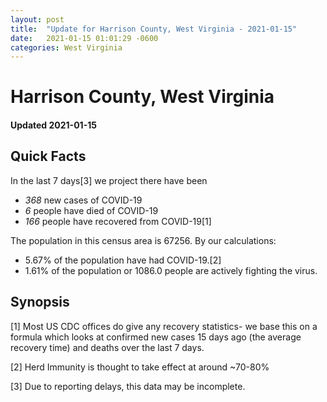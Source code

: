 ```yaml
---
layout: post
title:  "Update for Harrison County, West Virginia - 2021-01-15"
date:   2021-01-15 01:01:29 -0600
categories: West Virginia
---
```


# Harrison County, West Virginia
#### Updated 2021-01-15

## Quick Facts

In the last 7 days[3] we project there have been
- *368* new cases of COVID-19
- *6* people have died of COVID-19
- *166* people have recovered from COVID-19[1]

The population in this census area is 67256. By our calculations:
- 5.67% of the population have had COVID-19.[2]
- 1.61% of the population or 1086.0 people are actively fighting the virus.

## Synopsis




[1] Most US CDC offices do give any recovery statistics- we base this on a formula which looks at confirmed new cases
15 days ago (the average recovery time) and deaths over the last 7 days.

[2] Herd Immunity is thought to take effect at around ~70-80%

[3] Due to reporting delays, this data may be incomplete.
 
    